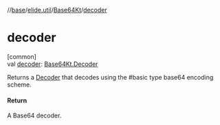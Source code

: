 //[base](../../../index.md)/[elide.util](../index.md)/[Base64Kt](index.md)/[decoder](decoder.md)

# decoder

[common]\
val [decoder](decoder.md): [Base64Kt.Decoder](-decoder/index.md)

Returns a [Decoder](-decoder/index.md) that decodes using the #basic type base64 encoding scheme.

#### Return

A Base64 decoder.
